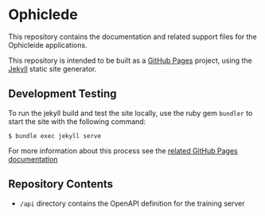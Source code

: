 Ophiclede
=========

This repository contains the documentation and related support files for
the Ophicleide applications.

This repository is intended to be built as a
[GitHub Pages](https://pages.github.com) project, using the
[Jekyll](https://jekyllrb.com) static site generator.

Development Testing
-------------------

To run the jekyll build and test the site locally, use the ruby gem `bundler`
to start the site with the following command:

```
$ bundle exec jekyll serve
```

For more information about this process see the
[related GitHub Pages documentation](https://help.github.com/articles/setting-up-your-github-pages-site-locally-with-jekyll/)

Repository Contents
-------------------

* `/api` directory contains the OpenAPI definition for the training server
